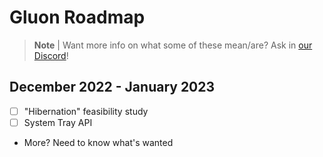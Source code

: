 # Gluon Roadmap

> **Note** |
> Want more info on what some of these mean/are? Ask in [our Discord](https://discord.gg/RFtUCA8fST)!

## December 2022 - January 2023
- [ ] "Hibernation" feasibility study
- [ ] System Tray API
- More? Need to know what's wanted
